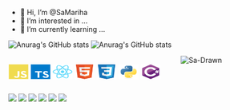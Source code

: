 - 👋 Hi, I’m @SaMariha
- 👀 I’m interested in ...
- 🌱 I’m currently learning ...


![Anurag's GitHub stats](https://github-readme-stats.vercel.app/api?username=SaMariha&show_icons=true&theme=radical)
![Anurag's GitHub stats](https://github-readme-stats.vercel.app/api/top-langs/?username=SaMariha&show_icons=true&theme=radical)

<img align="right" alt="Sa-Drawn" height="190" width="160"  src="https://lh3.googleusercontent.com/pw/ADCreHfyq-yGmgDiSNm37dhydjwZtiaZfp6I1Q_PpTXe3gCp8kcSbyfHuID5v_f0mJvPSiuUG6pAT_qavpVpiDjbOL_SSEHDS8mV_-wvWq6CclJnx2RK5uoMSB751X9cCupn71x4zd3Aox9VdVgB8rCHLH-l_87agTVO4enm-jr4ZY2FME_Ngj9I-PTD1aCvqW15gZfsfy3iJ6Cx9akCqtqBAuZ_b1hTb8C8y0tbR6KxypTmmpf3eGzl9JX1gO2yZRHg5uNe4eDNM1i2uqjO9I9hfQE1-fl4CCOj-dbmHtsNVx7JsHXmhTua8f1_F0ClT4hqyXvAYr4muXHf3DPCog9NKBKU8eaaRaR-rINsaOdqJo5Zp7VL1dLvMdD6H1hFNQcZeby6twC1yEyYYyg_gv2sgB7NYo-twv8--UkXet4-H-IpHsLAl43iP87-uTRvlqH1aKHTDZoEPVfKNYW_FHfzkoGt1Cn7RCam3H-MJZsV2NTfosuXOB1qqG-w0J0o6pFXo1q8F3A4tYiamqHKi4xq6vojDghMsd7Y_Ng7oW5uj1Bk7yXBl1RNv5WHmu-rFBcfym-ESNna-YFN9g9zFJz7RJVYZw5z1RjQh5pscx5PqI-tmx0zJDz1-3jTIKHiuOsYqYIpLIzmtr5-E_LgoyMg-cCD8KbOxQdApAZB90A6K1qEAnuJzPAriGc1VcFf1xQeVMozs7xkczyGYHHGslLunWwGJwj2YdpWQbyO3HLNsOorVjqqn1eCRSWA796bykKQcdJP2AZkkSRWNyvzFq2k2atnLTT4S7_rbjiDDCKolkquqtYx03WmgRJ2jJh8Mf9ldfiiWqhEIIs3LAs7NkzlV5ijmFAYFxnkKjSE1b3ZR6cGApCv-5XySUYYQuR9CkHk_8Ay874ED314DtcUeUvEOOM-gjkkKcUG34Rzz46Aog7hSxqLtXTTYR7-mKFLbbU=w686-h894-s-no?authuser=0">

<div style="display: inline_block"><br>
  <img align="center" alt="Rafa-Js" height="30" width="40" src="https://raw.githubusercontent.com/devicons/devicon/master/icons/javascript/javascript-plain.svg">
  <img align="center" alt="Rafa-Ts" height="30" width="40" src="https://raw.githubusercontent.com/devicons/devicon/master/icons/typescript/typescript-plain.svg">
  <img align="center" alt="Rafa-React" height="30" width="40" src="https://raw.githubusercontent.com/devicons/devicon/master/icons/react/react-original.svg">
  <img align="center" alt="Rafa-HTML" height="30" width="40" src="https://raw.githubusercontent.com/devicons/devicon/master/icons/html5/html5-original.svg">
  <img align="center" alt="Rafa-CSS" height="30" width="40" src="https://raw.githubusercontent.com/devicons/devicon/master/icons/css3/css3-original.svg">
  <img align="center" alt="Rafa-Python" height="30" width="40" src="https://raw.githubusercontent.com/devicons/devicon/master/icons/python/python-original.svg">
  <img align="center" alt="Rafa-Csharp" height="30" width="40" src="https://raw.githubusercontent.com/devicons/devicon/master/icons/csharp/csharp-original.svg">
  
</div>

##
<div> 
  <a href="https://www.youtube.com/channel/UC_-uuuZbY0AAt9CViNzvc-Q" target="_blank"><img src="https://img.shields.io/badge/YouTube-FF0000?style=for-the-badge&logo=youtube&logoColor=white" target="_blank"></a>
  <a href="https://instagram.com/rafaballerini" target="_blank"><img src="https://img.shields.io/badge/-Instagram-%23E4405F?style=for-the-badge&logo=instagram&logoColor=white" target="_blank"></a>
 	<a href="https://www.twitch.tv/rafaballerinii" target="_blank"><img src="https://img.shields.io/badge/Twitch-9146FF?style=for-the-badge&logo=twitch&logoColor=white" target="_blank"></a>
 <a href="https://discord.gg/wagxzStdcR" target="_blank"><img src="https://img.shields.io/badge/Discord-7289DA?style=for-the-badge&logo=discord&logoColor=white" target="_blank"></a> 
  <a href = "mailto:contatorafaballerini@gmail.com"><img src="https://img.shields.io/badge/-Gmail-%23333?style=for-the-badge&logo=gmail&logoColor=white" target="_blank"></a>
  <a href="https://www.linkedin.com/in/rafaella-ballerini-45875016a" target="_blank"><img src="https://img.shields.io/badge/-LinkedIn-%230077B5?style=for-the-badge&logo=linkedin&logoColor=white" target="_blank"></a> 
<!---

SaMariha/SaMariha is a ✨ special ✨ repository because its `README.md` (this file) appears on your GitHub profile.
You can click the Preview link to take a look at your changes.
--->
